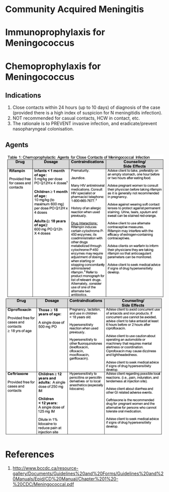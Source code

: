 # Community Acquired Meningitis



# Immunoprophylaxis for Meningococcus


# Chemoprophylaxis for Meningococcus
## Indications
1. Close contacts within 24 hours (up to 10 days) of diagnosis of the case (provided there is a high index of suspicion for N meningitidis infection).
2. NOT recommended for casual contacts, HCW in contact, etc.
3. The rationale is to PREVENT invasive infection, and eradicate/prevent nasopharyngeal colonisation.
## Agents
![](_attachments/Pasted%20image%2020230901123623.png)
![](_attachments/Pasted%20image%2020230901123634.png)

# References
1. http://www.bccdc.ca/resource-gallery/Documents/Guidelines%20and%20Forms/Guidelines%20and%20Manuals/Epid/CD%20Manual/Chapter%201%20-%20CDC/Meningococcal.pdf